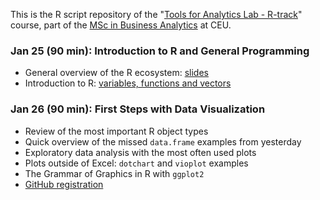 This is the R script repository of the "[Tools for Analytics Lab - R-track](http://economics.ceu.edu/courses/1-tools-analytics-lab-r-track)" course, part of the [MSc in Business Analytics](http://business.ceu.edu/msc-in-business-analytics) at CEU.

### Jan 25 (90 min): Introduction to R and General Programming

* General overview of the R ecosystem: [slides](http://bit.ly/CEU-R-1)
* Introduction to R: [variables, functions and vectors](https://github.com/daroczig/CEU-R-lab/blob/master/1.R)

### Jan 26 (90 min): First Steps with Data Visualization

* Review of the most important R object types
* Quick overview of the missed `data.frame` examples from yesterday
* Exploratory data analysis with the most often used plots
* Plots outside of Excel: `dotchart` and `vioplot` examples
* The Grammar of Graphics in R with `ggplot2`
* [GitHub registration](https://github.com/join)
